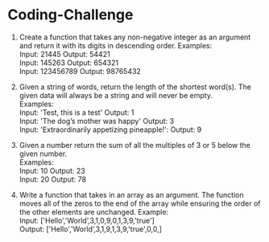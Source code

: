 # Coding-Challenge
1. Create a function that takes any non-negative integer as an argument and return it with its digits in descending order.
Examples:                                                                             
Input: 21445 Output: 54421                                                                                        
Input: 145263 Output: 654321                                                                                        
Input: 123456789 Output: 98765432                                                                               

2. Given a string of words, return the length of the shortest word(s). The given data will always be a string and will never be empty.                                                                                                    
Examples:                                                                                                           
Input: 'Test, this is a test' Output: 1                                                                           
Input: 'The dog’s mother was happy' Output: 3                                                                     
Input: 'Extraordinarily appetizing pineapple!': Output: 9                                                     

3. Given a number return the sum of all the multiples of 3 or 5 below the given number.                                                                       
Examples:                                                                                                                         
Input: 10 Output: 23                                                                                                  
Input: 20 Output: 78                                                                                                

4. Write a function that takes in an array as an argument. The function moves all of the zeros to the end of the array while ensuring the order of the other elements are unchanged.
Example:                                                                                                                    
Input: ['Hello','World’,3,1,0,9,0,1,3,9,'true']                                                                                           
Output: ['Hello','World’,3,1,9,1,3,9,'true',0,0,]

